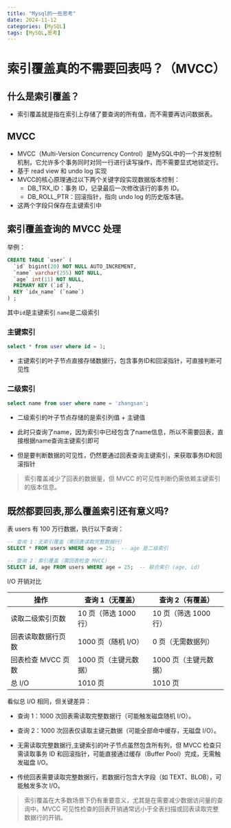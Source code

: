 ```yaml
---
title: "Mysql的一些思考"
date: 2024-11-12
categories: [MySQL]
tags: [MySQL,思考]
---
```



# 索引覆盖真的不需要回表吗？（MVCC）
## 什么是索引覆盖？
- 索引覆盖就是指在索引上存储了要查询的所有值，而不需要再访问数据表。

## MVCC
- MVCC（Multi-Version Concurrency Control）是MySQL中的一个并发控制机制，它允许多个事务同时对同一行进行读写操作，而不需要显式地锁定行。
- 基于 read view 和 undo log 实现
- MVCC的核心原理通过以下两个关键字段实现数据版本控制：
  - DB_TRX_ID：事务 ID，记录最后一次修改该行的事务 ID。
  - DB_ROLL_PTR：回滚指针，指向 undo log 的历史版本链。
- 这两个字段只保存在主键索引中


## 索引覆盖查询的 MVCC 处理

举例：
```sql
CREATE TABLE `user` (
  `id` bigint(20) NOT NULL AUTO_INCREMENT,
  `name` varchar(255) NOT NULL,
  `age` int(11) NOT NULL,
  PRIMARY KEY (`id`),
  KEY `idx_name` (`name`)
) ;
```
其中`id`是主键索引
`name`是二级索引


### 主键索引
```sql
select * from user where id = 1;
```

- 主键索引的叶子节点直接存储数据行，包含事务ID和回滚指针，可直接判断可见性


### 二级索引
```sql
select name from user where name = 'zhangsan';
```

- 二级索引的叶子节点存储的是索引列值 + 主键值
- 此时只查询了name，因为索引中已经包含了name信息，所以不需要回表，直接根据name查询主键索引即可

- 但是要判断数据的可见性，仍然要通过回表查询主键索引，来获取事务ID和回滚指针

> 索引覆盖减少了回表的数据量，但 MVCC 的可见性判断仍需依赖主键索引的版本信息。


## 既然都要回表,那么覆盖索引还有意义吗?
表 users 有 100 万行数据，执行以下查询：
```sql
-- 查询 1：无索引覆盖（需回表读取完整数据行）
SELECT * FROM users WHERE age = 25;  -- age 是二级索引

-- 查询 2：索引覆盖（需回表检查 MVCC）
SELECT id, age FROM users WHERE age = 25;  -- 联合索引 (age, id)
```
I/O 开销对比

| 操作           | 	查询 1（无覆盖）        | 	查询 2（有覆盖）      |
|--------------|-------------------|-----------------|
| 读取二级索引页数     | 	10 页（筛选 1000 行）	 | 10 页（筛选 1000 行） |
| 回表读取数据行页数	   | 1000 页（随机 I/O）    | 	0 页（无需数据列）     |
| 回表检查 MVCC 页数 | 	1000 页（主键元数据）	   | 1000 页（主键元数据）   |
| 总 I/O        | 	1010 页	          | 1010 页          |

看似总 I/O 相同，但关键差异：
- 查询 1：1000 次回表需读取完整数据行（可能触发磁盘随机 I/O）。
- 查询 2：1000 次回表仅读取主键元数据（可能全部命中缓存，无磁盘 I/O）。



- 无需读取完整数据行,主键索引的叶子节点虽然包含所有列，但 MVCC 检查只需读取事务 ID 和回滚指针，可能直接通过缓存（Buffer Pool）完成，无需触发磁盘 I/O。
- 传统回表需要读取完整数据行，若数据行包含大字段（如 TEXT、BLOB），可能触发多次 I/O。
> 索引覆盖在大多数场景下仍有重要意义，尤其是在需要减少数据访问量的查询中。MVCC 可见性检查的回表开销通常远小于全表扫描或回表读取完整数据行的开销。
